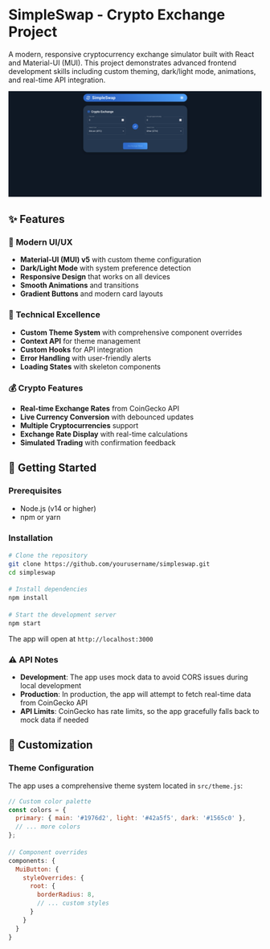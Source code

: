 # SimpleSwap - Crypto Exchange Project

A modern, responsive cryptocurrency exchange simulator built with React and Material-UI (MUI). This project demonstrates advanced frontend development skills including custom theming, dark/light mode, animations, and real-time API integration.

![Simpleswap](/img/simpleswap.png)

## ✨ Features

### 🎨 **Modern UI/UX**

-   **Material-UI (MUI) v5** with custom theme configuration
-   **Dark/Light Mode** with system preference detection
-   **Responsive Design** that works on all devices
-   **Smooth Animations** and transitions
-   **Gradient Buttons** and modern card layouts

### 🔧 **Technical Excellence**

-   **Custom Theme System** with comprehensive component overrides
-   **Context API** for theme management
-   **Custom Hooks** for API integration
-   **Error Handling** with user-friendly alerts
-   **Loading States** with skeleton components

### 💰 **Crypto Features**

-   **Real-time Exchange Rates** from CoinGecko API
-   **Live Currency Conversion** with debounced updates
-   **Multiple Cryptocurrencies** support
-   **Exchange Rate Display** with real-time calculations
-   **Simulated Trading** with confirmation feedback

## 🚀 Getting Started

### Prerequisites

-   Node.js (v14 or higher)
-   npm or yarn

### Installation

```bash
# Clone the repository
git clone https://github.com/yourusername/simpleswap.git
cd simpleswap

# Install dependencies
npm install

# Start the development server
npm start
```

The app will open at `http://localhost:3000`

### ⚠️ API Notes

-   **Development**: The app uses mock data to avoid CORS issues during local development
-   **Production**: In production, the app will attempt to fetch real-time data from CoinGecko API
-   **API Limits**: CoinGecko has rate limits, so the app gracefully falls back to mock data if needed

## 🔧 Customization

### Theme Configuration

The app uses a comprehensive theme system located in `src/theme.js`:

```javascript
// Custom color palette
const colors = {
  primary: { main: '#1976d2', light: '#42a5f5', dark: '#1565c0' },
  // ... more colors
};

// Component overrides
components: {
  MuiButton: {
    styleOverrides: {
      root: {
        borderRadius: 8,
        // ... custom styles
      }
    }
  }
}
```
